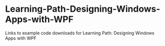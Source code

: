 # Learning-Path-Designing-Windows-Apps-with-WPF
Links to example code downloads for Learning Path: Designing Windows Apps with WPF
